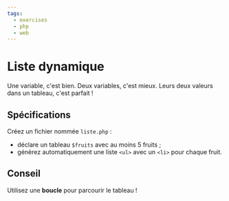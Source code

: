 ```yaml
---
tags:
  - exercises
  - php
  - web
---
```


# Liste dynamique

Une variable, c'est bien.
Deux variables, c'est mieux.
Leurs deux valeurs dans un tableau, c'est parfait !

## Spécifications

Créez un fichier nommée `liste.php` :

- déclare un tableau `$fruits` avec au moins 5 fruits ;
- génèrez automatiquement une liste `<ul>` avec un `<li>` pour chaque fruit.

## Conseil

Utilisez une **boucle** pour parcourir le tableau !
